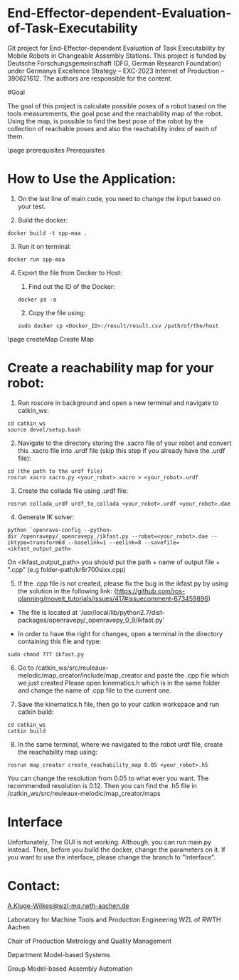 # End-Effector-dependent-Evaluation-of-Task-Executability


Git project for End-Effector-dependent Evaluation of Task Executability by Mobile Robots in Changeable Assembly Stations. 
This project is funded by Deutsche Forschungsgemeinschaft (DFG, German Research Foundation) under Germanys Excellence Strategy – EXC-2023 Internet of Production – 390621612.
The authors are responsible for the content.

#Goal

  The goal of this project is calculate possible poses of a robot based on the tools measurements, the goal pose and the reachability map of the robot. Using the map, is possible to find the best pose of the robot by the collection of reachable poses and also the reachability index of each of them.

 \page prerequisites Prerequisites 


# How to Use the Application: 

1. On the last line of main code, you need to change the input based on your test.

2. Build the docker:
```
docker build -t spp-maa .
```
3. Run it on terminal:
```
docker run spp-maa
```
4. Export the file from Docker to Host:

    1. Find out the ID of the Docker:

    ```
    docker ps -a
    ```
    2. Copy the file using:
    ```
    sudo docker cp <Docker_ID>:/result/result.csv /path/of/the/host
    ```

\page createMap Create Map

# Create a reachability map for your robot:
1. Run roscore in background and open a new terminal and navigate to catkin_ws:
```
cd catkin_ws
source devel/setup.bash
```

2. Navigate to the directory storing the .xacro file of your robot and convert this .xacro file into .urdf file (skip this step if you already have the .urdf file):
```
cd (the path to the urdf file)
rosrun xacro xacro.py <your_robot>.xacro > <your_robot>.urdf
```

3. Create the collada file using .urdf file:
```
rosrun collada_urdf urdf_to_collada <your_robot>.urdf <your_robot>.dae
```

4. Generate IK solver:
```
python `openrave-config --python-dir`/openravepy/_openravepy_/ikfast.py --robot=<your_robot>.dae --iktype=transform6d --baselink=1 --eelink=8 --savefile=<ikfast_output_path> 
```
On <ikfast_output_path> you should put the path + name of output file + ".cpp" (e.g folder-path/kr6r700sixx.cpp)

5. If the .cpp file is not created, please fix the bug in the ikfast.py by using the solution in the following link:
(https://github.com/ros-planning/moveit_tutorials/issues/417#issuecomment-673459896)

- The file is located at '/usr/local/lib/python2.7/dist-packages/openravepy/_openravepy_0_9/ikfast.py'

- In order to have the right for changes, open a terminal in the directory containing this file and type:
```
sudo chmod 777 ikfast.py
```

6. Go to /catkin_ws/src/reuleaux-melodic/map_creator/include/map_creator and paste the .cpp file which we just created
Please open kinematics.h which is in the same folder and change the name of .cpp file to the current one.

7. Save the kinematics.h file, then go to your catkin workspace and run catkin build:
```
cd catkin_ws
catkin build
```
8. In the same terminal, where we navigated to the robot urdf file, create the reachability map using:
```
rosrun map_creator create_reachability_map 0.05 <your_robot>.h5
```
You can change the resolution from 0.05 to what ever you want. The recommended resolution is 0.12.
Then you can find the .h5 file in /catkin_ws/src/reuleaux-melodic/map_creator/maps

# Interface
Unfortunately, The GUI is not working. Although, you can run main.py instead. Then, before you build the docker, change the parameters on it. If you want to use the interface, please change the branch to "Interface".



# Contact:

A.Kluge-Wilkes@wzl-mq.rwth-aachen.de

Laboratory for Machine Tools and Production Engineering WZL of RWTH Aachen 

Chair of Production Metrology and Quality Management

Department Model-based Systems

Group Model-based Assembly Automation



